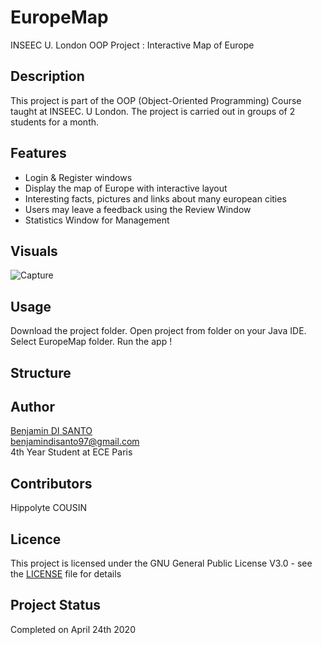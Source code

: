 # EuropeMap
INSEEC U. London OOP Project : Interactive Map of Europe

## Description
This project is part of the OOP (Object-Oriented Programming) Course taught at INSEEC. U London. The project is carried out in groups of 2 students for a month. 

## Features
- Login & Register windows
- Display the map of Europe with interactive layout
- Interesting facts, pictures and links about many european cities
- Users may leave a feedback using the Review Window
- Statistics Window for Management

## Visuals
![Capture](https://user-images.githubusercontent.com/41153756/105038163-415dee80-5a5f-11eb-9b3d-fc0486ba5ea5.PNG)

## Usage
Download the project folder. Open project from folder on your Java IDE. Select EuropeMap folder. Run the app !

## Structure


## Author
[Benjamin DI SANTO](https://github.com/bendisanto97)  
benjamindisanto97@gmail.com  
4th Year Student at ECE Paris  

## Contributors
Hippolyte COUSIN

## Licence
This project is licensed under the GNU General Public License V3.0 - see the [LICENSE](LICENSE) file for details

## Project Status
Completed on April 24th 2020
